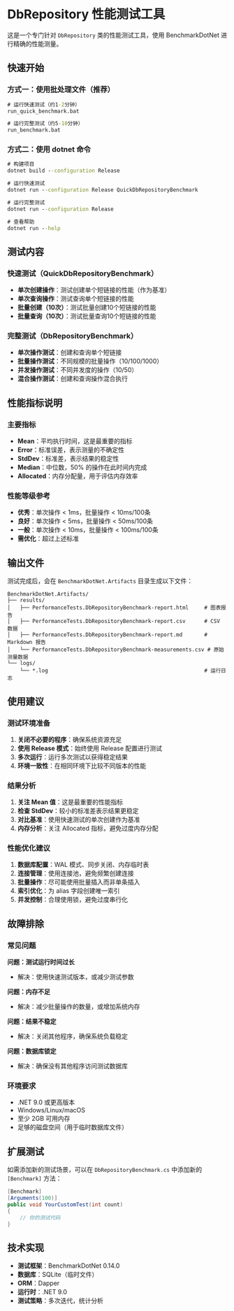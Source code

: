 # DbRepository 性能测试工具

这是一个专门针对 `DbRepository` 类的性能测试工具，使用 BenchmarkDotNet 进行精确的性能测量。

## 快速开始

### 方式一：使用批处理文件（推荐）

```cmd
# 运行快速测试（约1-2分钟）
run_quick_benchmark.bat

# 运行完整测试（约5-10分钟）
run_benchmark.bat
```

### 方式二：使用 dotnet 命令

```cmd
# 构建项目
dotnet build --configuration Release

# 运行快速测试
dotnet run --configuration Release QuickDbRepositoryBenchmark

# 运行完整测试
dotnet run --configuration Release

# 查看帮助
dotnet run --help
```

## 测试内容

### 快速测试（QuickDbRepositoryBenchmark）
- **单次创建操作**：测试创建单个短链接的性能（作为基准）
- **单次查询操作**：测试查询单个短链接的性能
- **批量创建（10次）**：测试批量创建10个短链接的性能
- **批量查询（10次）**：测试批量查询10个短链接的性能

### 完整测试（DbRepositoryBenchmark）
- **单次操作测试**：创建和查询单个短链接
- **批量操作测试**：不同规模的批量操作（10/100/1000）
- **并发操作测试**：不同并发度的操作（10/50）
- **混合操作测试**：创建和查询操作混合执行

## 性能指标说明

### 主要指标
- **Mean**：平均执行时间，这是最重要的指标
- **Error**：标准误差，表示测量的不确定性
- **StdDev**：标准差，表示结果的稳定性
- **Median**：中位数，50% 的操作在此时间内完成
- **Allocated**：内存分配量，用于评估内存效率

### 性能等级参考
- **优秀**：单次操作 < 1ms，批量操作 < 10ms/100条
- **良好**：单次操作 < 5ms，批量操作 < 50ms/100条
- **一般**：单次操作 < 10ms，批量操作 < 100ms/100条
- **需优化**：超过上述标准

## 输出文件

测试完成后，会在 `BenchmarkDotNet.Artifacts` 目录生成以下文件：

```
BenchmarkDotNet.Artifacts/
├── results/
│   ├── PerformanceTests.DbRepositoryBenchmark-report.html     # 图表报告
│   ├── PerformanceTests.DbRepositoryBenchmark-report.csv      # CSV 数据
│   ├── PerformanceTests.DbRepositoryBenchmark-report.md       # Markdown 报告
│   └── PerformanceTests.DbRepositoryBenchmark-measurements.csv # 原始测量数据
└── logs/
    └── *.log                                                  # 运行日志
```

## 使用建议

### 测试环境准备
1. **关闭不必要的程序**：确保系统资源充足
2. **使用 Release 模式**：始终使用 Release 配置进行测试
3. **多次运行**：运行多次测试以获得稳定结果
4. **环境一致性**：在相同环境下比较不同版本的性能

### 结果分析
1. **关注 Mean 值**：这是最重要的性能指标
2. **检查 StdDev**：较小的标准差表示结果更稳定
3. **对比基准**：使用快速测试的单次创建作为基准
4. **内存分析**：关注 Allocated 指标，避免过度内存分配

### 性能优化建议
1. **数据库配置**：WAL 模式、同步关闭、内存临时表
2. **连接管理**：使用连接池，避免频繁创建连接
3. **批量操作**：尽可能使用批量插入而非单条插入
4. **索引优化**：为 alias 字段创建唯一索引
5. **并发控制**：合理使用锁，避免过度串行化

## 故障排除

### 常见问题

**问题：测试运行时间过长**
- 解决：使用快速测试版本，或减少测试参数

**问题：内存不足**
- 解决：减少批量操作的数量，或增加系统内存

**问题：结果不稳定**
- 解决：关闭其他程序，确保系统负载稳定

**问题：数据库锁定**
- 解决：确保没有其他程序访问测试数据库

### 环境要求
- .NET 9.0 或更高版本
- Windows/Linux/macOS
- 至少 2GB 可用内存
- 足够的磁盘空间（用于临时数据库文件）

## 扩展测试

如需添加新的测试场景，可以在 `DbRepositoryBenchmark.cs` 中添加新的 `[Benchmark]` 方法：

```csharp
[Benchmark]
[Arguments(100)]
public void YourCustomTest(int count)
{
    // 你的测试代码
}
```

## 技术实现

- **测试框架**：BenchmarkDotNet 0.14.0
- **数据库**：SQLite（临时文件）
- **ORM**：Dapper
- **运行时**：.NET 9.0
- **测试策略**：多次迭代，统计分析
